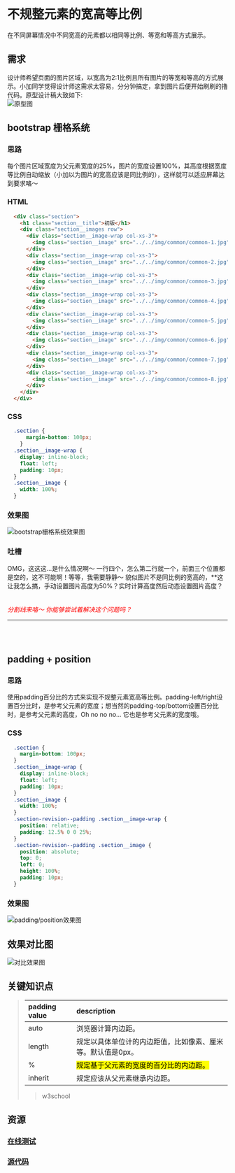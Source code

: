 # 不规整元素的宽高等比例
在不同屏幕情况中不同宽高的元素都以相同等比例、等宽和等高方式展示。

## 需求
设计师希望页面的图片区域，以宽高为2:1比例且所有图片的等宽和等高的方式展示。小加同学觉得设计师这需求太容易，分分钟搞定，拿到图片后便开始刷刷的撸代码。原型设计稿大致如下:<br>
![原型图](../../public/img/width-height-scale/design.png)

## bootstrap 栅格系统
### 思路
每个图片区域宽度为父元素宽度的25%，图片的宽度设置100%，其高度根据宽度等比例自动缩放（小加以为图片的宽高应该是同比例的），这样就可以适应屏幕达到要求咯～

### HTML
```html
  <div class="section">
    <h1 class="section__title">初版</h1>
    <div class="section__images row">
      <div class="section__image-wrap col-xs-3">
        <img class="section__image" src="../../img/common/common-1.jpg">
      </div>
      <div class="section__image-wrap col-xs-3">
        <img class="section__image" src="../../img/common/common-2.jpg">
      </div>
      <div class="section__image-wrap col-xs-3">
        <img class="section__image" src="../../img/common/common-3.jpg">
      </div>
      <div class="section__image-wrap col-xs-3">
        <img class="section__image" src="../../img/common/common-4.jpg">
      </div>
      <div class="section__image-wrap col-xs-3">
        <img class="section__image" src="../../img/common/common-5.jpg">
      </div>
      <div class="section__image-wrap col-xs-3">
        <img class="section__image" src="../../img/common/common-6.jpg">
      </div>
      <div class="section__image-wrap col-xs-3">
        <img class="section__image" src="../../img/common/common-7.jpg">
      </div>
      <div class="section__image-wrap col-xs-3">
        <img class="section__image" src="../../img/common/common-8.jpg">
      </div>
    </div>
  </div>
```

### CSS
```css
  .section {
      margin-bottom: 100px;
    }
  .section__image-wrap {
    display: inline-block;
    float: left;
    padding: 10px;
  }
  .section__image {
    width: 100%;
  }
```

### 效果图
![bootstrap栅格系统效果图](../../public/img/width-height-scale/section.png)

### 吐槽
OMG，这这这...是什么情况啊～ 一行四个，怎么第二行就一个，前面三个位置都是空的，这不可能啊！等等，我需要静静～ 貌似图片不是同比例的宽高的，**这让我怎么搞，手动设置图片高度为50%？实时计算高度然后动态设置图片高度？<br><br><br>
<em style="color: red;">分割线来咯～ 你能够尝试着解决这个问题吗？</em>

-----
<br><br>

## padding + position
### 思路
使用padding百分比的方式来实现不规整元素宽高等比例。padding-left/right设置百分比时，是参考父元素的宽度；想当然的padding-top/bottom设置百分比时，是参考父元素的高度，Oh no no no... 它也是参考父元素的宽度哦。

### CSS
```css
  .section {
    margin-bottom: 100px;
  }
  .section__image-wrap {
    display: inline-block;
    float: left;
    padding: 10px;
  }
  .section__image {
    width: 100%;
  }
  .section-revision--padding .section__image-wrap {
    position: relative;
    padding: 12.5% 0 0 25%;
  }
  .section-revision--padding .section__image {
    position: absolute;
    top: 0;
    left: 0;
    height: 100%;
    padding: 10px;
  }
```

### 效果图
![padding/position效果图](../../public/img/width-height-scale/section-revision--padding.png)

## 效果对比图
![对比效果图](../../public/img/width-height-scale/sections-vs.gif)

## 关键知识点
> | padding value | description                                       |
> |:------------- | :------------------------------------------------ |
> | auto          | 浏览器计算内边距。                                   |
> | length        | 规定以具体单位计的内边距值，比如像素、厘米等。默认值是0px。 |
> | %             | <mark>规定基于父元素的宽度的百分比的内边距。</mark>      |
> | inherit       | 规定应该从父元素继承内边距。                           |
>>w3school

## 资源
### [在线测试](http://ipluser.github.io/speechless/public/view/css/width-height-scale.html)
### [源代码](https://github.com/ipluser/speechless/blob/gh-pages/public/view/css/width-height-scale.html)
